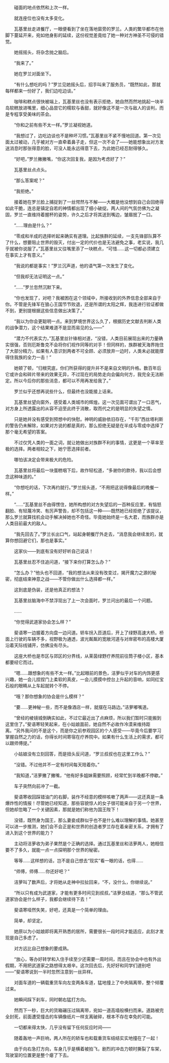 　　碰面的地点依然和上次一样。

　　就连座位也没有太多变化。

　　瓦基里丝走进餐厅，一眼便看到了坐在落地窗旁的罗兰。人类的繁华都市在他脚下蔓延开来，宛如他身影的延续，这份视觉差竟给了她一种对方神圣不可侵的错觉。

　　她摇摇头，将杂念抛之脑后。

　　“我来了。”

　　她在罗兰对面坐下。

　　“有什么想吃的吗？”罗兰见她摇头后，招手叫来了服务员，“既然如此，那就每样都来一份好了，我们边吃边谈。”

　　咖啡和糕点很快被端上，瓦基里丝也没有表示拒绝，她自然而然地挑起一块半岛软糕放进嘴里，细心品尝它的糯软与香甜，就好像这不是一次与敌人的谈判，而是专程享受美味的茶会。

　　“你和之前有些不太一样。”罗兰凝视她道。

　　“我想过了，边吃边谈也不是种坏习惯。”瓦基里丝不紧不慢地回道。第一次见面太过被动，几乎被对方一直牵着鼻子走，但这一次不会了——她能想象出对方发送消息时那张得意的脸，可没人能永远得意下去，为此她已经忍耐得够久。

　　“好吧，”罗兰撇撇嘴，“你这次回复我，是因为考虑好了？”

　　瓦基里丝点点头。

　　“那么答案呢？”

　　“我拒绝。”

　　接着她在罗兰脸上捕捉到了一丝愕然与不解——大概是他没想到自己会回绝得如此干脆，连总是镇定自若的神情都出现了细小破绽。两人间的气氛仿佛为之凝固，罗兰一直维持着握杯的姿势，许久之后才将其送到嘴边，皱眉抿了一口。

　　“……理由是什么？”

　　“零成和半成的选择听起来确实有道理。比起族群的延续，一支先锋部队算不了什么，想要阻止世界的毁灭，付出一定的代价也是无法避免之事，老实说，我几乎就被你说服了。”瓦基里丝又往嘴里添了一块糕点，“可惜……这一切都必须建立在事实上才有意义。”

　　“我说的都是事实！”罗兰沉声道，他的语气第一次发生了变化。

　　“但我却无法证明这一点。”

　　“……”罗兰忽然沉默下来。

　　“你也发现了，对吧？我被困在这个领域中，所接收到的外界信息全部来自于你。不管是先锋军在狼心王国节节败退，还是所谓的太阳之辉，我连进行验证都做不到，更别提根据这些信息做出决策了。”

　　“我以为你会更聪明一点。来到梦境世界这么久了，根据历史文献去判断人类的战争潜力，这个结果难道不是显而易见的么——”

　　“潜力不代表实力，”瓦基里丝针锋相对道，“没错，人类目前展现出来的力量确实很强，否则厄斯鲁克不会将你们视作同等的对手！但同样的，族群被天海界拖住了大部分精力，如果有人意识到两者不可全顾、必须放弃一边时，人类未必就能撑得住我族的全力一击！”

　　她顿了顿，“归根究底，你们所获得的提升并不是来自文明的升格。数百年后它或许会和碎片带来的效果无异，不过现在的局势走向会偏向何方，我完全无法断定。所以今后你的那些消息，都可以不用再发给我了。”

　　罗兰似乎还想再说些什么，但最终也没能接上话来。

　　瓦基里丝望向窗外，感受着人类城市的辉煌。这一次见面可谓出了一口恶气，对方身上所透露出的从容不迫至此终于消散，取而代之的是明显的失望之情。

　　只是她并没有感受到预想中的快慰。神明的威胁依旧存在，“千形”西丝塔利斯的警告仍未解除，如果对方说的都是真的，那么拒绝无疑是在半成与零成中选择了那个毫无希望的答案。

　　不过仅凭人类的一面之词，就让她做出对族群不利的事情，这更是一个草率至极的选择。两者相较之下，她宁愿选择前者。

　　哪怕该决定会带来极大的危险。

　　瓦基里丝将最后一块蛋糕咽下后，故作轻松道，“多谢你的款待，我以后会想念这种味道的。”

　　“你想吃的话，下次再约就行。”罗兰摇头道，“不用把这说得像最后的晚餐一样。”

　　“……”瓦基里丝不由得愣住，她所构想的对方失望后的一百种反应里，有恼怒翻脸、有轻蔑冷笑、有厉声警告，却不包括这一种——既然她已经拒绝了该提议，那么罗兰就算找机会动手解决掉她也不奇怪。毕竟她始终是一名大君，而族群亦是人类目前最大的敌人。

　　“我先回去了。”罗兰长出口气，站起身朝餐厅外走去，“消息我会继续发的，就算你想回避它们，那也是事实。”

　　这家伙——到底有没有好好听自己说话！

　　瓦基里丝忍不住追问道，“接下来你打算怎么办？”

　　“怎么办？”他头也不回道，“我的想法从来没有改变过，揭开魔力之源的秘密，彻底结束神意之战——不管你做出什么选择都一样。”

　　这到底是伪装，还是他真正的想法？

　　瓦基里丝脑海中不禁浮现出了上一次会面时，罗兰问出的最后一个问题。

　　……

　　“你觉得武道家协会怎么样？”

　　斐语寒一边握着方向盘一边问道。轿车拐入匝道后，开上了绿野高速大桥。桥面上行驶的车辆不多，视野极为通透，波光粼粼的宽敞河道与对岸密布的高楼大厦沿着天际线铺开，仿佛没有尽头。

　　这座大桥也是市区与郊区的分界线，从莱茵绿野疗养院前往筒子楼小区，基本都要经它而过。

　　“嗯……跟想象的有些不太一样。”比起眼前的景色，洁萝似乎对车的内饰更感兴趣，她一会儿捏捏门上柔软的真皮，一会儿摸摸中控台上升起的音响，如同红宝石般的眼睛从上车起就转个不停。

　　“哦？那你想象的协会是什么模样？”

　　“要……更神秘一些，而不是像酒店一样，就摆在马路边。”洁萝嘟嘴道。

　　“曾经的棱镜城倒确实如此，不过它最近出了点麻烦，所以我们暂时只能搬到这里住了。”斐语寒轻笑起来，在小姑娘面前，她自然不必故作冷漠来维持距离。“另外我问的不是这个，而是你之前参观园区的个人感受——毕竟今后要学习掌握自然之力的话，你得长时间寄宿在疗养院中。如果有什么生活上的需求，都可以跟师傅提。”

　　小姑娘没有立刻回答，而是扭头反问道，“罗兰叔叔也在这里工作么？”

　　“没错。不过他并不一定有时间每天陪着你。”

　　“我知道，”洁萝撇了撇嘴，“他有好多姐妹需要照顾，经常忙到半晚都不停歇。”

　　车子突然向前冲了一截。

　　斐语寒收回踩错油门的右脚，装作不经意的模样咳嗽了两声——这还真是一条爆炸性的情报！尽管她已经知道，那些容貌惊人的女子很可能来自于另一个世界，但她却忽略了一个关键因素，那就是她们称他为国王陛下！

　　没错，既然身为国王，那么妻妾成群似乎也不是什么难以理解的事情。她甚至可以进一步推测，她们会不会正是和世界的创造者罗兰存在着亲密关系，才拥有了进入到这个世界的能力？

　　主动将洁萝收为弟子果然是个正确的选择。通过瓦基里丝和洁萝两人，她相信要不了多久，就能一点一点探明那个世界的秘密。

　　等等……这样想的话，岂不是自己想去“现实”看一眼的话，也得……

　　“师傅，师傅……你还好吧？”

　　洁萝叫了数声后，才将她从走神中拉扯回来，“不，没什么，你继续说。”

　　“所以只有成为武道家，才能有更多时间见到叔叔。”洁萝总结道，“那么不管武道家协会是什么样子，我都会继续待下去！”

　　斐语寒哑然失笑，好吧，还真是一个简单的理由。

　　简单，却坚定。

　　她原以为小姑娘即将离开熟悉的居所，需要很长一段时间才能适应，此刻才发现是自己多虑了。

　　对方远比自己想象的要成熟。

　　“放心，等办好转学和入住手续至少还需要一周时间，而且在协会中也有外出假期，不用把武道家之路想得太艰辛。这次回去后，先好好和同学们道别吧——”斐语寒说到一半时忽然注意到一丝异样。

　　对面车道的一辆载重货车向左变两条车道，猛地撞上了中央隔离带，整个倾覆过来。

　　她瞬间踩下刹车，同时朝右猛打方向。

　　然而下一秒，巨大的货箱碾压过隔离带，宛如一道高墙般横扫而来。道路被完全封死，前面遭受撞击的车辆像纸片一样支离破碎，根本不存在幸免的可能。

　　一切都来得太快，几乎没有留下任何反应时间——

　　随着轰地一声巨响，两人所在的轿车也和载重货车结结实实地撞在了一起！

　　由于向右急打方向，车身几乎是横着被拍飞，剧烈的冲击力顿时撕裂了车架，驾驶室的位置更是整个瘪了下去。
